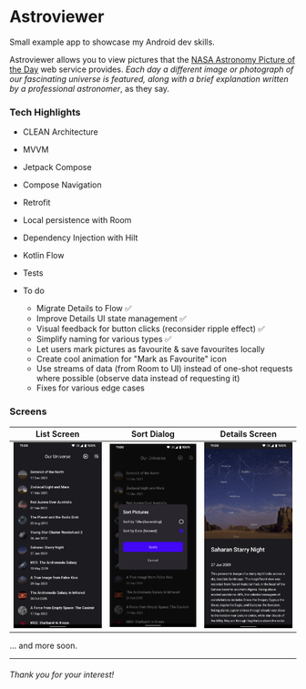 # Astroviewer
Small example app to showcase my Android dev skills.

Astroviewer allows you to view pictures that the [NASA Astronomy Picture of the Day](https://apod.nasa.gov/apod/) web service provides. *Each day a different image or photograph of our fascinating universe is featured, along with a brief explanation written by a professional astronomer*, as they say.

### Tech Highlights
- CLEAN Architecture
- MVVM
- Jetpack Compose
- Compose Navigation
- Retrofit
- Local persistence with Room
- Dependency Injection with Hilt
- Kotlin Flow
- Tests

- To do
    - Migrate Details to Flow :white_check_mark:
    - Improve Details UI state management :white_check_mark:
    - Visual feedback for button clicks (reconsider ripple effect) :white_check_mark:
    - Simplify naming for various types :white_check_mark:
    - Let users mark pictures as favourite & save favourites locally
    - Create cool animation for "Mark as Favourite" icon
    - Use streams of data (from Room to UI) instead of one-shot requests where possible (observe data instead of requesting it)
    - Fixes for various edge cases 

### Screens
| List Screen                                          | Sort Dialog                                          | Details Screen                                          |
|------------------------------------------------------|------------------------------------------------------|---------------------------------------------------------|
| <img src="/screens/List%20Screen.png" width="260" /> | <img src="/screens/Sort%20Dialog.png" width="260" /> | <img src="/screens/Details%20Screen.png" width="260" /> |

... and more soon.


---
###### Thank you for your interest!

